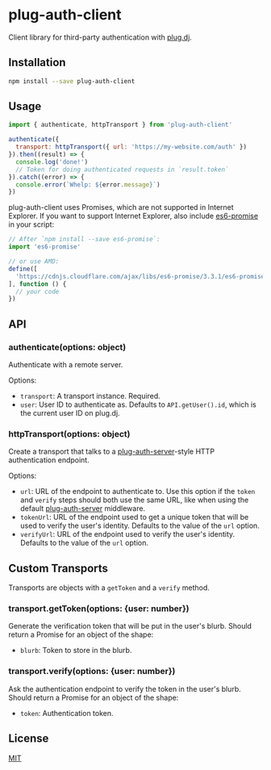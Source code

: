# plug-auth-client

Client library for third-party authentication with [plug.dj].

## Installation

```bash
npm install --save plug-auth-client
```

## Usage

```js
import { authenticate, httpTransport } from 'plug-auth-client'

authenticate({
  transport: httpTransport({ url: 'https://my-website.com/auth' })
}).then((result) => {
  console.log('done!')
  // Token for doing authenticated requests in `result.token`
}).catch((error) => {
  console.error(`Whelp: ${error.message}`)
})
```

plug-auth-client uses Promises, which are not supported in Internet Explorer. If
you want to support Internet Explorer, also include [es6-promise][] in your
script:

```js
// After `npm install --save es6-promise`:
import 'es6-promise'
```
```js
// or use AMD:
define([
  'https://cdnjs.cloudflare.com/ajax/libs/es6-promise/3.3.1/es6-promise.min.js'
], function () {
  // your code
})
```

## API

### authenticate(options: object)

Authenticate with a remote server.

Options:

 - `transport`: A transport instance. Required.
 - `user`: User ID to authenticate as. Defaults to `API.getUser().id`, which
   is the current user ID on plug.dj.

<a id="httpTransport"></a>
### httpTransport(options: object)

Create a transport that talks to a [plug-auth-server]-style HTTP authentication
endpoint.

Options:

 - `url`: URL of the endpoint to authenticate to. Use this option if the `token`
   and `verify` steps should both use the same URL, like when using the default
   [plug-auth-server] middleware.
 - `tokenUrl`: URL of the endpoint used to get a unique token that will be used
   to verify the user's identity. Defaults to the value of the `url` option.
 - `verifyUrl`: URL of the endpoint used to verify the user's identity. Defaults
   to the value of the `url` option.

## Custom Transports

Transports are objects with a `getToken` and a `verify` method.

### transport.getToken(options: {user: number})

Generate the verification token that will be put in the user's blurb. Should
return a Promise for an object of the shape:

 - `blurb`: Token to store in the blurb.

### transport.verify(options: {user: number})

Ask the authentication endpoint to verify the token in the user's blurb. Should
return a Promise for an object of the shape:

 - `token`: Authentication token.

## License

[MIT]

[plug.dj]: https://plug.dj/
[plug-auth-server]: ../plug-auth-server#readme
[es6-promise]: https://github.com/stefanpenner/es6-promise
[whatwg-fetch]: https://github.com/github/fetch
[MIT]: ./LICENSE
